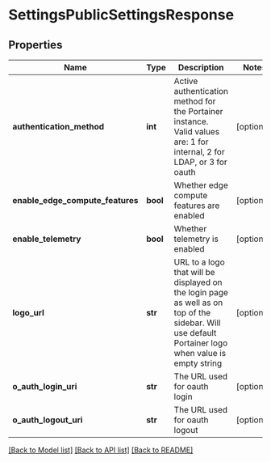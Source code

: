 # SettingsPublicSettingsResponse

## Properties
Name | Type | Description | Notes
------------ | ------------- | ------------- | -------------
**authentication_method** | **int** | Active authentication method for the Portainer instance. Valid values are: 1 for internal, 2 for LDAP, or 3 for oauth | [optional] 
**enable_edge_compute_features** | **bool** | Whether edge compute features are enabled | [optional] 
**enable_telemetry** | **bool** | Whether telemetry is enabled | [optional] 
**logo_url** | **str** | URL to a logo that will be displayed on the login page as well as on top of the sidebar. Will use default Portainer logo when value is empty string | [optional] 
**o_auth_login_uri** | **str** | The URL used for oauth login | [optional] 
**o_auth_logout_uri** | **str** | The URL used for oauth logout | [optional] 

[[Back to Model list]](../README.md#documentation-for-models) [[Back to API list]](../README.md#documentation-for-api-endpoints) [[Back to README]](../README.md)


